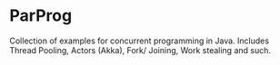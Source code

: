 # ParProg
Collection of examples for concurrent programming in Java. Includes Thread Pooling, Actors (Akka), Fork/ Joining, Work stealing and such.
